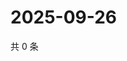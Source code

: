 # 2025-09-26

共 0 条

<!-- BEGIN ZHIHUVIDEO -->
<!-- 最后更新时间 Fri Sep 26 2025 15:11:21 GMT+0800 (China Standard Time) -->

<!-- END ZHIHUVIDEO -->

